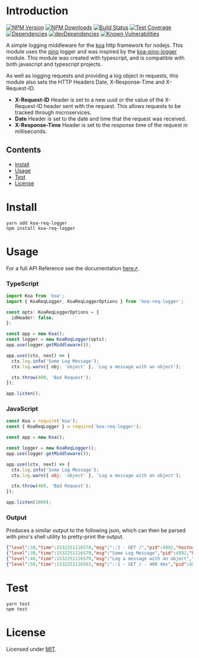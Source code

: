 # Introduction
[![NPM Version][npm-badge]][npm-url]
[![NPM Downloads][npmd-badge]][npm-url]
[![Build Status][travis-badge]][travis-url]
[![Test Coverage][codecov-badge]][codecov-url]
[![Dependencies][dependencies-badge]][dependencies-url]
[![devDependencies][devDependencies-badge]][devDependencies-url]
[![Known Vulnerabilities][snyk-badge]][snyk-url]

A simple logging middleware for the [koa] http framework for nodejs. This module uses the [pino] logger and was inspired by the [koa-pino-logger] module. This module was created with typescript, and is compatible with both javascript and typescript projects.

As well as logging requests and providing a log object in requests, this module also sets the HTTP Headers Date, X-Response-Time and X-Request-ID.
- **X-Request-ID** Header is set to a new uuid or the value of the X-Request-ID header sent with the request. This allows requests to be tracked through microservices.
- **Date** Header is set to the date and time that the request was received.
- **X-Response-Time** Header is set to the response time of the request in milliseconds.

## Contents
- [Install](#Install)
- [Usage](#Usage)
- [Test](#Test)
- [License](#License)

# Install
```
yarn add koa-req-logger
npm install koa-req-logger
```

# Usage

For a full API Reference see the documentation [here⇗](docs/api-reference.md).

### TypeScript
```ts
import Koa from 'koa';
import { KoaReqLogger, KoaReqLoggerOptions } from 'koa-req-logger';

const opts: KoaReqLoggerOptions = {
  idHeader: false;
};

const app = new Koa();
const logger = new KoaReqLogger(opts);
app.use(logger.getMiddleware());

app.use((ctx, next) => {
  ctx.log.info('Some Log Message');
  ctx.log.warn({ obj: 'object' }, 'Log a message with an object');

  ctx.throw(400, 'Bad Request');
});

app.listen();
```

### JavaScript
```js
const Koa = require('koa');
const { KoaReqLogger } = require('koa-req-logger');

const app = new Koa();

const logger = new KoaReqLogger();
app.use(logger.getMiddleware());

app.use((ctx, next) => {
  ctx.log.info('Some Log Message');
  ctx.log.warn({ obj: 'object' }, 'Log a message with an object');

  ctx.throw(400, 'Bad Request');
});

app.listen(3000);
```

### Output
Produces a similar output to the following json, which can then be parsed with pino's shell utility to pretty-print the output.

```json
{"level":30,"time":1532251116578,"msg":"::1 - GET /","pid":4992,"hostname":"server.local","id":"ff0bae4b-b067-4cd6-8b99-5d221e74c515","req":{"method":"GET","url":"/","headers":{"host":"localhost:3000","connection":"keep-alive","upgrade-insecure-requests":"1","user-agent":"Mozilla/5.0 (X11; Linux x86_64) AppleWebKit/537.36 (KHTML, like Gecko) Chrome/67.0.3396.99 Safari/537.36","accept":"text/html,application/xhtml+xml,application/xml;q=0.9,image/webp,image/apng,*/*;q=0.8","accept-encoding":"gzip, deflate, br","accept-language":"en-GB,en-US;q=0.9,en;q=0.8"}},"startDate":"Sun, 22 Jul 2018 09:18:36 GMT","v":1}
{"level":30,"time":1532251116579,"msg":"Some Log Message","pid":4992,"hostname":"server.local","id":"ff0bae4b-b067-4cd6-8b99-5d221e74c515","v":1}
{"level":40,"time":1532251116579,"msg":"Log a message with an object","pid":4992,"hostname":"server.local","id":"ff0bae4b-b067-4cd6-8b99-5d221e74c515","obj":"object","v":1}
{"level":50,"time":1532251116583,"msg":"::1 - GET / - 400 4ms","pid":4992,"hostname":"server.local","id":"ff0bae4b-b067-4cd6-8b99-5d221e74c515","res":{"status":400,"headers":{"x-request-id":"ff0bae4b-b067-4cd6-8b99-5d221e74c515","date":"Sun, 22 Jul 2018 09:18:36 GMT","x-response-time":"4ms","content-type":"application/json; charset=utf-8"}},"err":{"type":"ClientError","message":"Bad Request","stack":"BadRequestError: Bad Request\n    at Object.throw (/home/drbarnabus/Development/test-service/node_modules/koa/lib/context.js:96:11)...","status":400,"statusCode":400,"expose":true},"responseTime":4,"startDate":"Sun, 22 Jul 2018 09:18:36 GMT","v":1}
```

# Test
```
yarn test
npm test
```

# License
Licensed under [MIT](./LICENSE).

<!-- Links --->
[koa]: https://github.com/koajs/koa
[pino]: https://github.com/pinojs/pino
[koa-pino-logger]: https://github.com/pinojs/koa-pino-logger
[koa-router]: https://github.com/alexmingoia/koa-router

<!-- Badges --->
[npm-badge]: https://img.shields.io/npm/v/koa-req-logger.svg?style=flat-square
[npm-url]: https://www.npmjs.com/package/koa-req-logger
[npmd-badge]: https://img.shields.io/npm/dw/koa-req-logger.svg?style=flat-square
[travis-badge]: https://img.shields.io/travis/DrBarnabus/koa-req-logger/master.svg?style=flat-square
[travis-url]: https://travis-ci.org/DrBarnabus/koa-req-logger
[dependencies-badge]: https://david-dm.org/drbarnabus/koa-req-logger.svg?style=flat-square
[codecov-badge]: https://img.shields.io/codecov/c/github/DrBarnabus/koa-req-logger/master.svg?style=flat-square
[codecov-url]: https://codecov.io/gh/DrBarnabus/koa-req-logger
[dependencies-url]: https://david-dm.org/drbarnabus/koa-req-logger
[devDependencies-badge]: https://david-dm.org/drbarnabus/koa-req-logger/dev-status.svg?style=flat-square
[devDependencies-url]: https://david-dm.org/drbarnabus/koa-req-logger?type=dev
[snyk-badge]: https://snyk.io/test/github/DrBarnabus/koa-req-logger/badge.svg?targetFile=package.json&style=flat-square
[snyk-url]: https://snyk.io/test/github/DrBarnabus/koa-req-logger?targetFile=package.json